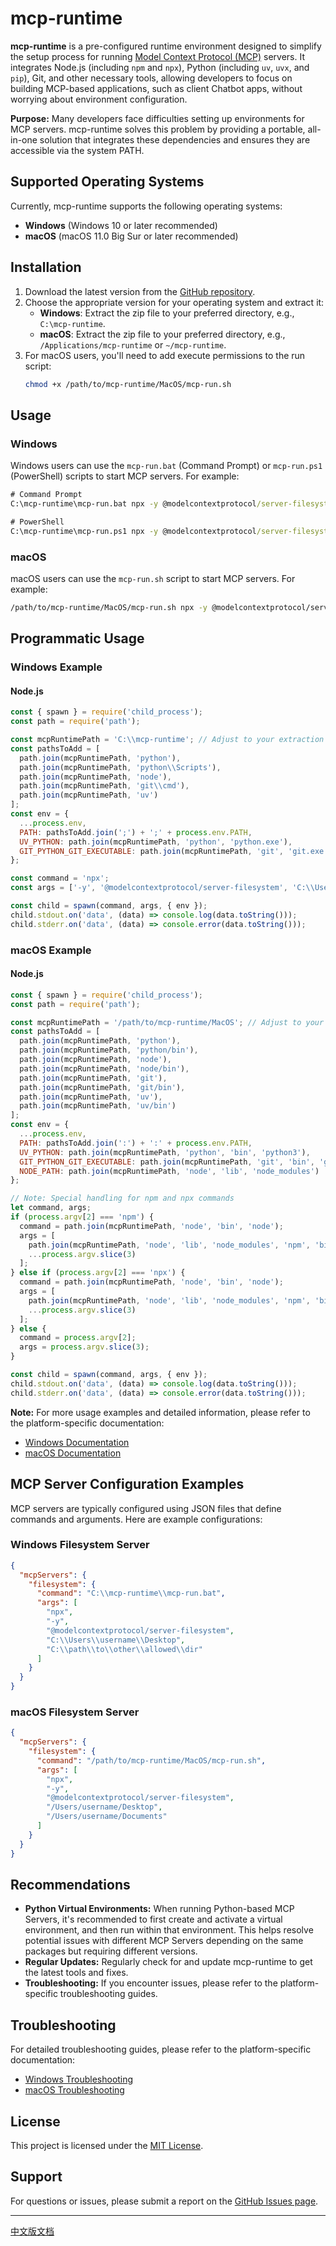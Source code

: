 # mcp-runtime

**mcp-runtime** is a pre-configured runtime environment designed to simplify the setup process for running [Model Context Protocol (MCP)](https://modelcontextprotocol.io) servers. It integrates Node.js (including `npm` and `npx`), Python (including `uv`, `uvx`, and `pip`), Git, and other necessary tools, allowing developers to focus on building MCP-based applications, such as client Chatbot apps, without worrying about environment configuration.

**Purpose:** Many developers face difficulties setting up environments for MCP servers. mcp-runtime solves this problem by providing a portable, all-in-one solution that integrates these dependencies and ensures they are accessible via the system PATH.

## Supported Operating Systems

Currently, mcp-runtime supports the following operating systems:

- **Windows** (Windows 10 or later recommended)
- **macOS** (macOS 11.0 Big Sur or later recommended)

## Installation

1. Download the latest version from the [GitHub repository](https://github.com/YFGaia/mcp-runtime/releases).
2. Choose the appropriate version for your operating system and extract it:
   - **Windows**: Extract the zip file to your preferred directory, e.g., `C:\mcp-runtime`.
   - **macOS**: Extract the zip file to your preferred directory, e.g., `/Applications/mcp-runtime` or `~/mcp-runtime`.
3. For macOS users, you'll need to add execute permissions to the run script:
   ```bash
   chmod +x /path/to/mcp-runtime/MacOS/mcp-run.sh
   ```

## Usage

### Windows

Windows users can use the `mcp-run.bat` (Command Prompt) or `mcp-run.ps1` (PowerShell) scripts to start MCP servers. For example:

```cmd
# Command Prompt
C:\mcp-runtime\mcp-run.bat npx -y @modelcontextprotocol/server-filesystem C:\Users\username\Desktop C:\path\to\other\allowed\dir

# PowerShell
C:\mcp-runtime\mcp-run.ps1 npx -y @modelcontextprotocol/server-filesystem C:\Users\username\Desktop C:\path\to\other\allowed\dir
```

### macOS

macOS users can use the `mcp-run.sh` script to start MCP servers. For example:

```bash
/path/to/mcp-runtime/MacOS/mcp-run.sh npx -y @modelcontextprotocol/server-filesystem /Users/username/Desktop /Users/username/Documents
```

## Programmatic Usage

### Windows Example

#### Node.js

```javascript
const { spawn } = require('child_process');
const path = require('path');

const mcpRuntimePath = 'C:\\mcp-runtime'; // Adjust to your extraction path
const pathsToAdd = [
  path.join(mcpRuntimePath, 'python'),
  path.join(mcpRuntimePath, 'python\\Scripts'),
  path.join(mcpRuntimePath, 'node'),
  path.join(mcpRuntimePath, 'git\\cmd'),
  path.join(mcpRuntimePath, 'uv')
];
const env = {
  ...process.env,
  PATH: pathsToAdd.join(';') + ';' + process.env.PATH,
  UV_PYTHON: path.join(mcpRuntimePath, 'python', 'python.exe'),
  GIT_PYTHON_GIT_EXECUTABLE: path.join(mcpRuntimePath, 'git', 'git.exe')
};

const command = 'npx';
const args = ['-y', '@modelcontextprotocol/server-filesystem', 'C:\\Users\\username\\Desktop', 'C:\\path\\to\\other\\allowed\\dir'];

const child = spawn(command, args, { env });
child.stdout.on('data', (data) => console.log(data.toString()));
child.stderr.on('data', (data) => console.error(data.toString()));
```

### macOS Example

#### Node.js

```javascript
const { spawn } = require('child_process');
const path = require('path');

const mcpRuntimePath = '/path/to/mcp-runtime/MacOS'; // Adjust to your extraction path
const pathsToAdd = [
  path.join(mcpRuntimePath, 'python'),
  path.join(mcpRuntimePath, 'python/bin'),
  path.join(mcpRuntimePath, 'node'),
  path.join(mcpRuntimePath, 'node/bin'),
  path.join(mcpRuntimePath, 'git'),
  path.join(mcpRuntimePath, 'git/bin'),
  path.join(mcpRuntimePath, 'uv'),
  path.join(mcpRuntimePath, 'uv/bin')
];
const env = {
  ...process.env,
  PATH: pathsToAdd.join(':') + ':' + process.env.PATH,
  UV_PYTHON: path.join(mcpRuntimePath, 'python', 'bin', 'python3'),
  GIT_PYTHON_GIT_EXECUTABLE: path.join(mcpRuntimePath, 'git', 'bin', 'git'),
  NODE_PATH: path.join(mcpRuntimePath, 'node', 'lib', 'node_modules')
};

// Note: Special handling for npm and npx commands
let command, args;
if (process.argv[2] === 'npm') {
  command = path.join(mcpRuntimePath, 'node', 'bin', 'node');
  args = [
    path.join(mcpRuntimePath, 'node', 'lib', 'node_modules', 'npm', 'bin', 'npm-cli.js'),
    ...process.argv.slice(3)
  ];
} else if (process.argv[2] === 'npx') {
  command = path.join(mcpRuntimePath, 'node', 'bin', 'node');
  args = [
    path.join(mcpRuntimePath, 'node', 'lib', 'node_modules', 'npm', 'bin', 'npx-cli.js'),
    ...process.argv.slice(3)
  ];
} else {
  command = process.argv[2];
  args = process.argv.slice(3);
}

const child = spawn(command, args, { env });
child.stdout.on('data', (data) => console.log(data.toString()));
child.stderr.on('data', (data) => console.error(data.toString()));
```

**Note:** For more usage examples and detailed information, please refer to the platform-specific documentation:
- [Windows Documentation](Windows/README.md)
- [macOS Documentation](MacOS/README.md)

## MCP Server Configuration Examples

MCP servers are typically configured using JSON files that define commands and arguments. Here are example configurations:

### Windows Filesystem Server

```json
{
  "mcpServers": {
    "filesystem": {
      "command": "C:\\mcp-runtime\\mcp-run.bat",
      "args": [
        "npx",
        "-y",
        "@modelcontextprotocol/server-filesystem",
        "C:\\Users\\username\\Desktop",
        "C:\\path\\to\\other\\allowed\\dir"
      ]
    }
  }
}
```

### macOS Filesystem Server

```json
{
  "mcpServers": {
    "filesystem": {
      "command": "/path/to/mcp-runtime/MacOS/mcp-run.sh",
      "args": [
        "npx",
        "-y",
        "@modelcontextprotocol/server-filesystem",
        "/Users/username/Desktop",
        "/Users/username/Documents"
      ]
    }
  }
}
```

## Recommendations

- **Python Virtual Environments:** When running Python-based MCP Servers, it's recommended to first create and activate a virtual environment, and then run within that environment. This helps resolve potential issues with different MCP Servers depending on the same packages but requiring different versions.
- **Regular Updates:** Regularly check for and update mcp-runtime to get the latest tools and fixes.
- **Troubleshooting:** If you encounter issues, please refer to the platform-specific troubleshooting guides.

## Troubleshooting

For detailed troubleshooting guides, please refer to the platform-specific documentation:
- [Windows Troubleshooting](Windows/README.md#troubleshooting)
- [macOS Troubleshooting](MacOS/README.md#troubleshooting)

## License

This project is licensed under the [MIT License](LICENSE).

## Support

For questions or issues, please submit a report on the [GitHub Issues page](https://github.com/YFGaia/mcp-runtime/issues).

---

[中文版文档](README-zh.md) 